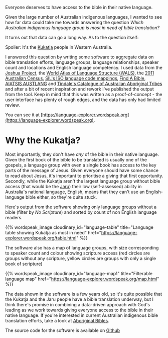 <!--
.. title: Exploring Australian indigenous bible translation
.. slug: exploring-australian-indigenous-bible-translation
.. date: 2019-08-05 16:53:00 UTC+10:00
.. tags: 
.. category: 
.. spellcheck_exceptions: Kukatja,SIL's,AIATSIS,AUSTLANG,Tindale's,Jaru,WALS
.. link: 
.. description: 
.. type: text
-->

Everyone deserves to have access to the bible in their native language.

Given the large number of Australian indigenous languages, I wanted to see how far data could take me towards answering the question _Which Australian indigenous language group is most in need of bible translation?_

It turns out that data can go a long way. As to the question itself:

Spoiler: It's the [Kukatja](https://language-explorer.wordspeak.org/language/iso/kux.html) people in Western Australia.

I answered this question by writing some software to aggregate data on bible translation efforts, language groups, language relationships, speaker count and locations and English language competency. I used data from the [Joshua Project](https://www.joshuaproject.net), the [World Atlas of Language Structure (WALS)](https://wals.info), the [2011 Australian Census](https://www.abs.gov.au/websitedbs/D3310114.nsf/Home/Census), [SIL's ISO language code mappings](https://iso639-3.sil.org/), [Find A Bible](https://find.bible), [AIATSIS AUSTLANG](https://collection.aiatsis.gov.au/austlang/about) and [Tindale's Catalogue of Australian Aboriginal Tribes](http://archives.samuseum.sa.gov.au/tindaletribes/index.html) and after a bit of recent inspiration and rework I've published the output from the tool. Keep in mind that this was written as a proof-of-concept - the user interface has plenty of rough edges, and the data has only had limited review.

You can see it at [https://language-explorer.wordspeak.org](https://language-explorer.wordspeak.org).

# Why the Kukatja?

Most importantly, they don't have *any* of the bible in their native language. Given the first book of the bible to be translated is usually one of the gospels, a language group with even a single book has access to the key parts of the message of Jesus. Given everyone should have some chance to read about Jesus, it's important to prioritise a giving that first opportunity.
Secondly, while the Kukatja aren't the largest language group without bible access (that would be the [Jaru](https://language-explorer.wordspeak.org/language/iso/ddj.html)) their low (self-assessed) ability in Australia's national language, English, means that they can't use an English-language bible either, so they're quite stuck.

Here's output from the software showing only language groups without a bible (filter by _No Scripture_) and sorted by count of non English language readers.

{{% wordspeak_image cloudinary_id="language-table" title="Language table showing Kukatja as most in need" href="https://language-explorer.wordspeak.org/table.html" %}}

The software also has a map of language groups, with size corresponding to speaker count and colour showing scripture access (red circles are groups without any scripture, yellow circles are groups with only a single book of scripture)

{{% wordspeak_image cloudinary_id="language-map1" title="Filterable language map" href="https://language-explorer.wordspeak.org/map.html" %}}

The data shown in the software is a few years old, so it's quite possible that the Kukatja and the Jaru people have a bible translation underway, but I think there's promise in combining a data-driven approach with God's leading as we work towards giving everyone access to the bible in their native language. If you're interested in current Australian indigenous bible translation efforts, take a look at [Aboriginal Bibles](https://www.aboriginalbibles.org.au).

The source code for the software is available on [Github](https://github.com/edwinsteele/language_explorer)
